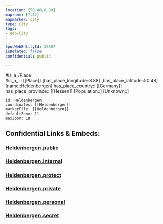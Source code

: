 ```yaml
---
location: [50.48,8.88] 
mapzoom: [7,12] 
mapmarker: city 
type: City
tags:
- geo/City


SpocWebEntityId: 30867
isDeleted: false
confidential: public

---
```

#is_a_/Place  
#is_a_ :: [[Place]] 
[has_place_longitude::8.88] 
[has_place_latitude::50.48] 
[name::Heldenbergen] 
has_place_country:: [[Germany]]  
has_place_province:: [[Hessen]] 
[Population::] 
[Unknown::] 


```leaflet
id: Heldenbergen
coordinates: [[Heldenbergen]] 
markerFile: [[Heldenbergen]] 
defaultZoom: 11 
maxZoom: 18
```


## Confidential Links & Embeds: 

### [Heldenbergen.public](/_public/\Earth\Continent\Europe\Europe~Central\Germany\Germany~West\Hessen\counties~Hessen\Gießen\cities~Gießen\Hungen\boroughs~HungenHeldenbergen.public.md) 

### [Heldenbergen.internal](/_internal/\Earth\Continent\Europe\Europe~Central\Germany\Germany~West\Hessen\counties~Hessen\Gießen\cities~Gießen\Hungen\boroughs~HungenHeldenbergen.internal.md) 

### [Heldenbergen.protect](/_protect/\Earth\Continent\Europe\Europe~Central\Germany\Germany~West\Hessen\counties~Hessen\Gießen\cities~Gießen\Hungen\boroughs~HungenHeldenbergen.protect.md) 

### [Heldenbergen.private](/_private/\Earth\Continent\Europe\Europe~Central\Germany\Germany~West\Hessen\counties~Hessen\Gießen\cities~Gießen\Hungen\boroughs~HungenHeldenbergen.private.md) 

### [Heldenbergen.personal](/_personal/\Earth\Continent\Europe\Europe~Central\Germany\Germany~West\Hessen\counties~Hessen\Gießen\cities~Gießen\Hungen\boroughs~HungenHeldenbergen.personal.md) 

### [Heldenbergen.secret](/_secret/\Earth\Continent\Europe\Europe~Central\Germany\Germany~West\Hessen\counties~Hessen\Gießen\cities~Gießen\Hungen\boroughs~HungenHeldenbergen.secret.md)

